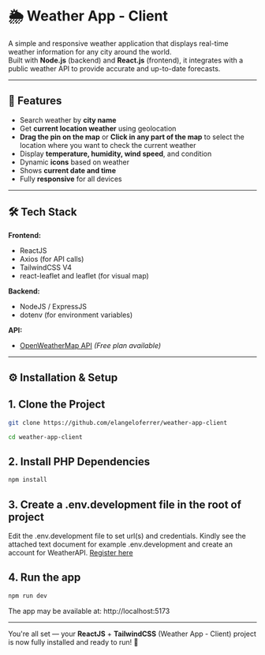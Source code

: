 # 🌦️ Weather App - Client

A simple and responsive weather application that displays real-time weather information for any city around the world.  
Built with **Node.js** (backend) and **React.js** (frontend), it integrates with a public weather API to provide accurate and up-to-date forecasts.

---

## 🚀 Features

- Search weather by **city name**
- Get **current location weather** using geolocation
- **Drag the pin on the map** or **Click in any part of the map** to select the location where you want to check the current weather
- Display **temperature, humidity, wind speed**, and condition
- Dynamic **icons** based on weather
- Shows **current date and time**
- Fully **responsive** for all devices

---

## 🛠️ Tech Stack

**Frontend:**

- ReactJS
- Axios (for API calls)
- TailwindCSS V4
- react-leaflet and leaflet (for visual map)

**Backend:**

- NodeJS / ExpressJS
- dotenv (for environment variables)

**API:**

- [OpenWeatherMap API](https://openweathermap.org/api) _(Free plan available)_

---

## ⚙️ Installation & Setup

## 1. Clone the Project

```bash
git clone https://github.com/elangeloferrer/weather-app-client
```

```bash
cd weather-app-client
```

## 2. Install PHP Dependencies

```bash
npm install
```

## 3. Create a .env.development file in the root of project

Edit the .env.development file to set url(s) and credentials. Kindly see the attached text document for example .env.development and create an account for WeatherAPI. [Register here](https://www.weatherapi.com/signup.aspx)

## 4. Run the app

```bash
npm run dev
```

The app may be available at: http://localhost:5173

---

You're all set — your **ReactJS** + **TailwindCSS** (Weather App - Client) project is now fully installed and ready to run! 🚀
